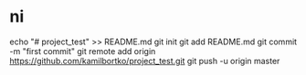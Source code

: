 # ni
echo "# project_test" >> README.md
git init
git add README.md
git commit -m "first commit"
git remote add origin https://github.com/kamilbortko/project_test.git
git push -u origin master
